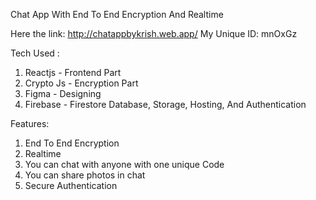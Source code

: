Chat App With End To End Encryption And Realtime

Here the link: http://chatappbykrish.web.app/
My Unique ID: mnOxGz

Tech Used :
1) Reactjs - Frontend Part
2) Crypto Js - Encryption Part
3) Figma - Designing
4) Firebase - Firestore Database, Storage, Hosting, And Authentication

Features: 
1. End To End Encryption
2. Realtime
3. You can chat with anyone with one unique Code
4. You can share photos in chat
5. Secure Authentication


